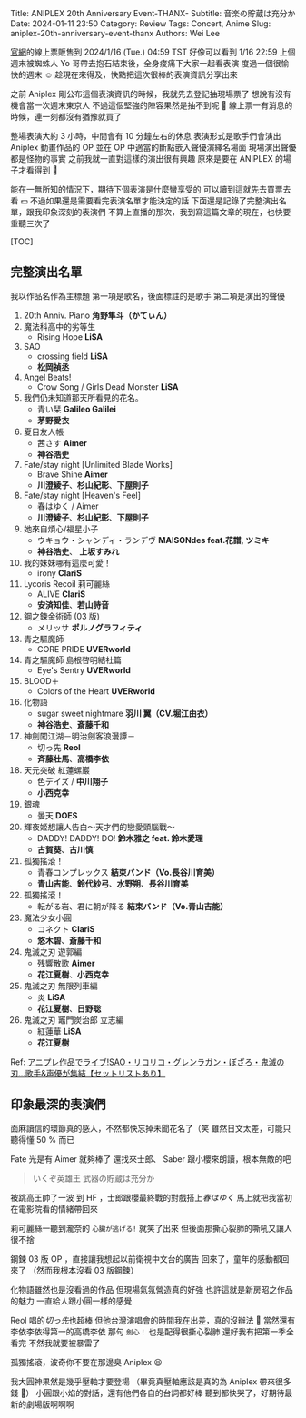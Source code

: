Title: ANIPLEX 20th Anniversary Event-THANX-
Subtitle: 音楽の貯蔵は充分か
Date: 2024-01-11 23:50
Category: Review
Tags: Concert, Anime
Slug: aniplex-20th-anniversary-event-thanx
Authors: Wei Lee

[官網](https://20th.aniplex.co.jp/)的線上票販售到 2024/1/16 (Tue.) 04:59 TST
好像可以看到 1/16 22:59
上個週末被蜘蛛人 Yo 哥帶去抱石結束後，全身痠痛下大家一起看表演
度過一個很愉快的週末 ☺️
趁現在來得及，快點把這次很棒的表演資訊分享出來

<!--more-->

之前 Aniplex 剛公布這個表演資訊的時候，我就先去登記抽現場票了
想說有沒有機會當一次週末東京人
不過這個堅強的陣容果然是抽不到呢 🥲
線上票一有消息的時候，連一刻都沒有猶豫就買了

整場表演大約 3 小時，中間會有 10 分鐘左右的休息
表演形式是歌手們會演出 Aniplex 動畫作品的 OP
並在 OP 中適當的斷點嵌入聲優演繹名場面
現場演出聲優都是怪物的事實
之前我就一直對這樣的演出很有興趣
原來是要在 ANIPLEX 的場子才看得到 🤩

能在一無所知的情況下，期待下個表演是什麼蠻享受的
可以讀到這就先去買票去看 💵
不過如果還是需要看完表演名單才能決定的話
下面還是記錄了完整演出名單，跟我印象深刻的表演們
不算上直播的那次，我到寫這篇文章的現在，也快要重聽三次了

[TOC]

## 完整演出名單

我以作品名作為主標題
第一項是歌名，後面標註的是歌手
第二項是演出的聲優

1. 20th Anniv. Piano **角野隼斗（かてぃん）**
2. 魔法科高中的劣等生
    * Rising Hope **LiSA**
3. SAO
    * crossing field **LiSA**
    * **松岡禎丞**
4. Angel Beats!
    * Crow Song / Girls Dead Monster **LiSA**
5. 我們仍未知道那天所看見的花名。
    * 青い栞 **Galileo Galilei**
    * **茅野愛衣**
6. 夏目友人帳
    * 茜さす **Aimer**
    * **神谷浩史**
7. Fate/stay night [Unlimited Blade Works]
    * Brave Shine **Aimer**
    * **川澄綾子**、**杉山紀彰**、**下屋則子**
8. Fate/stay night [Heaven's Feel]
    * 春はゆく / Aimer
    * **川澄綾子**、**杉山紀彰**、**下屋則子**
9. 她來自煩心/福星小子
    * ウキョウ・シャンディ・ランデヴ **MAISONdes feat.花譜, ツミキ**
    * **神谷浩史**、 **上坂すみれ**
10. 我的妹妹哪有這麼可愛！
    * irony **ClariS**
11. Lycoris Recoil 莉可麗絲
    * ALIVE **ClariS**
    * **安済知佳**、**若山詩音**
12. 鋼之鍊金術師 (03 版)
    * メリッサ **ポルノグラフィティ**
13. 青之驅魔師
    * CORE PRIDE **UVERworld**
14. 青之驅魔師 島根啓明結社篇
    * Eye's Sentry **UVERworld**
15. BLOOD＋
    * Colors of the Heart **UVERworld**
16. 化物語
    * sugar sweet nightmare **羽川 翼（CV.堀江由衣）**
    * **神谷浩史**、**斎藤千和**
17. 神劍闖江湖－明治劍客浪漫譚－
    * 切っ先 **Reol**
    * **斉藤壮馬**、**高橋李依**
18. 天元突破 紅蓮螺巖
    * 色デイズ / **中川翔子**
    * **小西克幸**
19. 銀魂
    * 曇天 **DOES**
20. 輝夜姬想讓人告白～天才們的戀愛頭腦戰～
    * DADDY! DADDY! DO! **鈴木雅之 feat. 鈴木愛理**
    * **古賀葵**、**古川慎**
21. 孤獨搖滾！
    * 青春コンプレックス **結束バンド（Vo.長谷川育美）**
    * **青山吉能**、**鈴代紗弓**、**水野朔**、**長谷川育美**
22. 孤獨搖滾！
    * 転がる岩、君に朝が降る **結束バンド（Vo.青山吉能）**
23. 魔法少女小圓
    * コネクト **ClariS**
    * **悠木碧**、**斎藤千和**
24. 鬼滅之刃 遊郭編
    * 残響散歌 **Aimer**
    * **花江夏樹**、**小西克幸**
25. 鬼滅之刃 無限列車編
    * 炎 **LiSA**
    * **花江夏樹**、**日野聡**
26. 鬼滅之刃 竈門炭治郎 立志編
    * 紅蓮華 **LiSA**
    * **花江夏樹**

Ref: [アニプレ作品でライブ!SAO・リコリコ・グレンラガン・ぼざろ・鬼滅の刃…歌手&声優が集結【セットリストあり】](https://www.oricon.co.jp/news/2309747/full/)

## 印象最深的表演們

面麻讀信的環節真的感人，不然都快忘掉未聞花名了（笑
雖然日文太差，可能只聽得懂 50 % 而已

Fate 光是有 Aimer 就夠棒了
還找來士郎、 Saber 跟小櫻來朗讀，根本無敵的吧
> いくぞ英雄王 武器の貯蔵は充分か

被跳高王帥了一波
到 HF ，士郎跟櫻最終戰的對戲搭上*春はゆく*
馬上就把我當初在電影院看的情緒帶回來

莉可麗絲一聽到瀧奈的 `心臟が逃げる!` 就笑了出來
但後面那撕心裂肺的嘶吼又讓人很不捨

鋼鍊 03 版 OP ，直接讓我想起以前衛視中文台的廣告
回來了，童年的感動都回來了
（然而我根本沒看 03 版鋼鍊）

化物語雖然也是沒看過的作品
但現場氣氛營造真的好強
也許這就是新房昭之作品的魅力
一直給人跟小圓一樣的感覺

Reol 唱的*切っ先*也超棒
但他台灣演唱會的時間我在出差，真的沒辦法 🥲
當然還有李依李依得第一的高橋李依
那句 `劍心！` 也是配得很撕心裂肺
還好我有把第一季全看完
不然我就要被暴雷了

孤獨搖滾，波奇你不要在那邊臭 Aniplex 😆

我大圓神果然是幾乎壓軸才要登場
（畢竟真壓軸應該是真的為 Aniplex 帶來很多錢 👀）
小圓跟小焰的對話，還有他們各自的台詞都好棒
聽到都快哭了，好期待最新的劇場版啊啊啊
